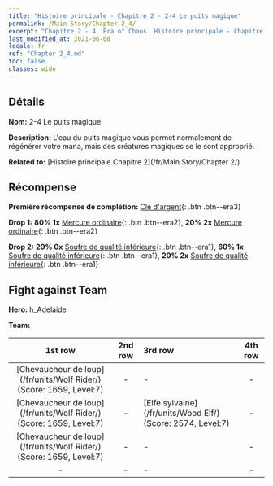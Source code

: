```yaml
---
title: "Histoire principale - Chapitre 2 - 2-4 Le puits magique"
permalink: /Main Story/Chapter 2_4/
excerpt: "Chapitre 2 - 4. Era of Chaos  Histoire principale - Chapitre 2_4. 2-4 Le puits magique"
last_modified_at: 2021-06-08
locale: fr
ref: "Chapter 2_4.md"
toc: false
classes: wide
---
```


## Détails

 **Nom:** 2-4 Le puits magique

 **Description:** L'eau du puits magique vous permet normalement de régénérer votre mana, mais des créatures magiques se le sont approprié.

 **Related to:** [Histoire principale Chapitre 2](/fr/Main Story/Chapter 2/)

## Récompense

 **Première récompense de complétion:** [Clé d'argent](/ItemsFR/con_693/){: .btn .btn--era3}

 **Drop 1:** **80% 1x** [Mercure ordinaire](/ItemsFR/mat_8/){: .btn .btn--era2}, **20% 2x** [Mercure ordinaire](/ItemsFR/mat_8/){: .btn .btn--era2}

 **Drop 2:** **20% 0x** [Soufre de qualité inférieure](/ItemsFR/mat_3/){: .btn .btn--era1}, **60% 1x** [Soufre de qualité inférieure](/ItemsFR/mat_3/){: .btn .btn--era1}, **20% 2x** [Soufre de qualité inférieure](/ItemsFR/mat_3/){: .btn .btn--era1}


## Fight against Team
 **Hero:** h_Adelaide

 **Team:**


  | 1st row | 2nd row | 3rd row | 4th row |
  |:----:|:----:|:----|:----:|
  | [Chevaucheur de loup](/fr/units/Wolf Rider/) (Score: 1659, Level:7)  | - | - | - |
  | [Chevaucheur de loup](/fr/units/Wolf Rider/) (Score: 1659, Level:7)  | - | [Elfe sylvaine](/fr/units/Wood Elf/) (Score: 2574, Level:7)  | - |
  | [Chevaucheur de loup](/fr/units/Wolf Rider/) (Score: 1659, Level:7)  | - | - | - |
  | - | - | - | - |


